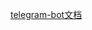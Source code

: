 
[telegram-bot文档](https://docs.python-telegram-bot.org/en/stable/telegram.bot.html#telegram.Bot.send_message)